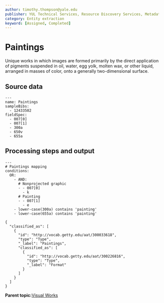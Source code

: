 ```yaml
---
author: timothy.thompson@yale.edu
publisher: YUL Technical Services, Resource Discovery Services, Metadata Services Unit
category: Entity extraction
keyword: [Assigned, Completed]
---
```


# Paintings

Unique works in which images are formed primarily by the direct application of pigments suspended in oil, water, egg yolk, molten wax, or other liquid, arranged in masses of color, onto a generally two-dimensional surface.

## Source data

```
---
name: Paintings
sampleBibs:
  - 12433502
fieldSpec: 
  - 007[0]
  - 007[1]
  - 300a
  - 650v
  - 655a
```

## Processing steps and output

```
---
# Paintings mapping
conditions:
  OR:
    - AND:    
      # Nonprojected graphic
      - - 007[0]
        - k
      # Painting
      - - 007[1]
        - e
    - lower-case(300a) contains 'painting'
    - lower-case(655a) contains 'painting'
```

```
{
  "classified_as": [
    {
      "id": "http://vocab.getty.edu/aat/300033618",
      "type": "Type",
      "_label": "Paintings",
      "classified_as": [
        {
          "id": "http://vocab.getty.edu/aat/300226816",
          "type": "Type",
          "_label": "Format"
        }
      ]
    }
  ]    		
}
```

**Parent topic:**[Visual Works](../../tasks/supertypes/imageformats.md)

